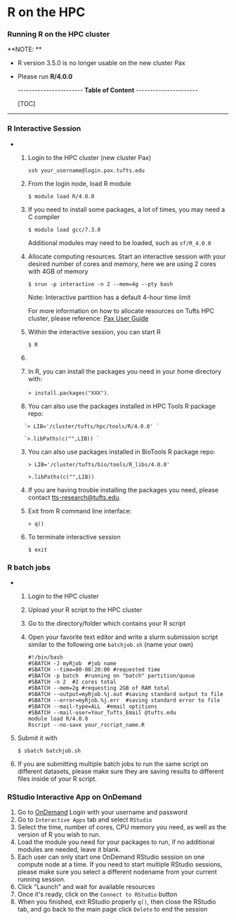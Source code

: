 # R on the HPC

### Running R on the HPC cluster

**NOTE: **

- R version 3.5.0 is no longer usable on the new cluster Pax

- Please run **R/4.0.0** 

  
  
  ----------------------- **Table of Content** ----------------------
  
  [TOC]

---------------------

### R Interactive Session

- 1. Login to the HPC cluster (new cluster Pax)

     `ssh your_username@login.pax.tufts.edu`

  2. From the login node, load R module 

     `$ module load R/4.0.0`

  3. If you need to install some packages, a lot of times, you may need a C compiler

     `$ module load gcc/7.3.0`

     Additional modules may need to be loaded, such as `sf/R_4.0.0` 

  4. Allocate computing resources. Start an interactive session with your desired number of cores and memory, here we are using 2 cores with 4GB of memory 

     `$ srun -p interactive -n 2 --mem=4g --pty bash`

     Note: Interactive partition has a default 4-hour time limit 

     For more information on how to allocate resources on Tufts HPC cluster, please reference: [Pax User Guide](https://tufts.box.com/v/Pax-User-Guide)

  5. Within the interactive session, you can start R 

     `$ R`

  6. 

     1. In R, you can install the packages you need in your home directory with:

        `> install.packages("XXX")`. 

     2.  You can also use the packages installed in HPC Tools R package repo:

        `> LIB='/cluster/tufts/hpc/tools/R/4.0.0' `

        `>.libPaths(c("",LIB)) `

     3. You can also use packages installed in BioTools R package repo:

        `> LIB='/cluster/tufts/bio/tools/R_libs/4.0.0' `

        `>.libPaths(c("",LIB)) `

     4.  If you are having trouble installing the packages you need, please contact tts-research@tufts.edu.

     

  7. Exit from R command line interface:

     `> q()`

  8. To terminate interactive session 

     `$ exit` 

### R batch jobs

- 1. Login to the HPC cluster 

  2. Upload your R script to the HPC cluster

  3. Go to the directory/folder which contains your R script

  4. Open your favorite text editor and write a slurm submission script similar to the following one `batchjob.sh` (name your own)

     ```
     #!/bin/bash
     #SBATCH -J myRjob  #job name
     #SBATCH --time=00-00:20:00 #requested time
     #SBATCH -p batch  #running on "batch" partition/queue
     #SBATCH -n 2  #2 cores total
     #SBATCH --mem=2g #requesting 2GB of RAM total
     #SBATCH --output=myRjob.%j.out #saving standard output to file
     #SBATCH --error=myRjob.%j.err  #saving standard error to file
     #SBATCH --mail-type=ALL  #email optitions
     #SBATCH --mail-user=Your_Tufts_Email @tufts.edu
     module load R/4.0.0
     Rscript --no-save your_rscript_name.R
     ```
5. Submit it with 
  
   `$ sbatch batchjob.sh`
   
6. If you are submitting multiple batch jobs to run the same script on different datasets, please make sure they are saving results to different files inside of your R script.

   

### RStudio Interactive App on OnDemand

1. Go to [OnDemand](https://ondemand.cluster.tufts.edu) Login with your username and password
2. Go to `Interactive Apps` tab and select `RStudio`
3. Select the time, number of cores, CPU memory you need, as well as the version of R you wish to run. 
4. Load the module you need for your packages to run, if no additional modules are needed, leave it blank.
5. Each user can only start one OnDemand RStudio session on one compute node at a time. If you need to start multiple RStudio sessions, please make sure you select a different nodename from your current running session. 
6. Click "Launch" and wait for available resources
7. Once it's ready, click on the `Connect to RStudio` button
8. When you finished, exit RStudio properly `q()`, then close the RStudio tab, and go back to the main page click `Delete` to end the session

